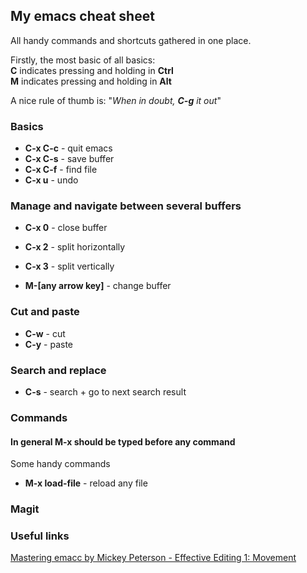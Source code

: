 ## My emacs cheat sheet  
All handy commands and shortcuts gathered in one place.   

Firstly, the most basic of all basics:   
 **C** indicates pressing and holding in **Ctrl**  
 **M** indicates pressing and holding in **Alt**  

A nice rule of thumb is: "*When in doubt, **C-g** it out*"

### Basics
 * **C-x C-c** - quit emacs
 * **C-x C-s** - save buffer
 * **C-x C-f** - find file
 * **C-x u** - undo
 
### Manage and navigate between several buffers 
 * **C-x 0** - close buffer
 * **C-x 2** - split horizontally
 * **C-x 3** - split vertically
 
 * **M-[any arrow key]** - change buffer
 
### Cut and paste
 * **C-w** - cut
 * **C-y** - paste
 
### Search and replace
 * **C-s** - search + go to next search result


### Commands
#### In general **M-x** should be typed before any command

Some handy commands
 * **M-x load-file** - reload any file


### Magit

### Useful links

[Mastering emacc by Mickey Peterson - Effective Editing 1: Movement](https://www.masteringemacs.org/article/effective-editing-movement) 

